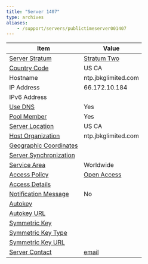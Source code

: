 ```yaml
---
title: "Server 1407"
type: archives
aliases:
    - /support/servers/publictimeserver001407
---
```


| Item | Value |
| ----- | ----- |
| [Server Stratum](/support/servers/serverstratum) | [Stratum Two](/support/servers/stratumtwotimeservers) |
| [Country Code](/support/servers/countrycode) | US CA |
| Hostname |  ntp.jbkglimited.com  |
| IP Address |  66.172.10.184  |
| IPv6 Address | |
| [Use DNS](/support/servers/usedns) | Yes |
| [Pool Member](/support/servers/poolmember) | Yes |
| [Server Location](/support/servers/serverlocation) | US CA |
| [Host Organization](/support/servers/hostorganization) |  ntp.jbkglimited.com |
| [ Geographic Coordinates](/support/servers/geographiccoordinates) |  |
| [Server Synchronization](/support/servers/serversynchronization) | |
| [Service Area](/support/servers/servicearea) | Worldwide |
| [Access Policy](/support/servers/accesspolicy) | [Open Access](/support/servers/openaccess) |
| [Access Details](/support/servers/accessdetails) |  |
| [Notification Message](/support/servers/notificationmessage) | No |
| [Autokey](/support/servers/autokey) |  |
| [Autokey URL](/support/servers/autokeyurl) | |
| [Symmetric Key](/support/servers/symmetrickey) | |
| [Symmetric Key Type](/support/servers/symmetrickeytype) | |
| [Symmetric Key URL](/support/servers/symmetrickeyurl) | |
| [Server Contact](/support/servers/servercontact) | [email](mailto:webmaster@jbkglimited.com) |